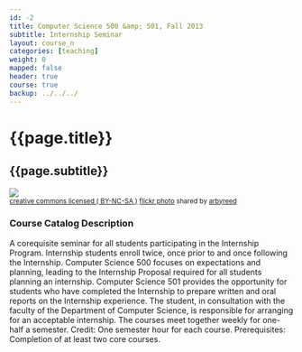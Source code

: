 ```yaml
---
id: -2
title: Computer Science 500 &amp; 501, Fall 2013 
subtitle: Internship Seminar
layout: course_n 
categories: [teaching]
weight: 0
mapped: false
header: true
course: true
backup: ../../../
---
```


# {{page.title}}

## {{page.subtitle}}

<a title="Doughnuts on a Wire" href="http://flickr.com/photos/19779889@N00/3370979538"><img class="img-responsive-tight" src="http://farm4.static.flickr.com/3544/3370979538_813a18a6c9_z.jpg" /></a><br /><small><a href="http://creativecommons.org/licenses/by-nc-sa/2.0/">creative commons licensed ( BY-NC-SA )</a> <a title="Doughnuts on a Wire" href="http://flickr.com/photos/19779889@N00/3370979538">flickr photo</a> shared by <a href="http://flickr.com/people/19779889@N00">arbyreed</a></small>

### Course Catalog Description

A corequisite seminar for all students participating in the Internship Program.
Internship students enroll twice, once prior to and once following the
Internship. Computer Science 500 focuses on expectations and planning, leading
to the Internship Proposal required for all students planning an internship.
Computer Science 501 provides the opportunity for students who have completed
the Internship to prepare written and oral reports on the Internship
experience. The student, in consultation with the faculty of the Department of
Computer Science, is responsible for arranging for an acceptable internship.
The courses meet together weekly for one-half a semester. Credit: One semester
hour for each course. Prerequisites: Completion of at least two core courses.

